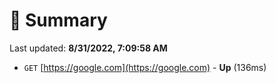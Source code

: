 # 📖 Summary
Last updated: **8/31/2022, 7:09:58 AM**

- `GET` [https://google.com](https://google.com) - **Up** (136ms)
